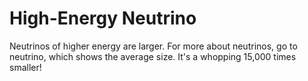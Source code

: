 # High-Energy Neutrino

Neutrinos of higher energy are larger. For more about neutrinos, go to neutrino,
which shows the average size. It's a whopping 15,000 times smaller!
